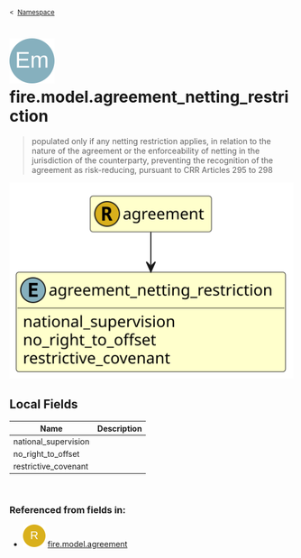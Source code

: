 <sub>&lt;&nbsp; [Namespace](index.md)</sub>
# <img src='images/enumType-lg.svg'/> fire.model.agreement_netting_restriction
>  
>populated only if any netting restriction applies, in relation to the nature of the agreement or the enforceability of netting in the jurisdiction of the counterparty, preventing the recognition of the agreement as risk-reducing, pursuant to CRR Articles 295 to 298
> 
<img src='images/fire.model.agreement_netting_restriction.svg'/>


## Local Fields


| Name        | Description |
| ----------- | ----------- |
| national_supervision |   |
| no_right_to_offset |   |
| restrictive_covenant |   |

<br/>

### Referenced from fields in:
- <img src='images/recordType.svg'/> [fire.model.agreement](UDT-fire.model.agreement.md)
